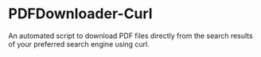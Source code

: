 # PDFDownloader-Curl
An automated script to download PDF files directly from the search results of your preferred search engine using curl.
